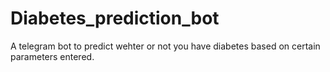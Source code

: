 # Diabetes_prediction_bot
A telegram bot to predict wehter or not you have diabetes based on certain parameters entered. 
